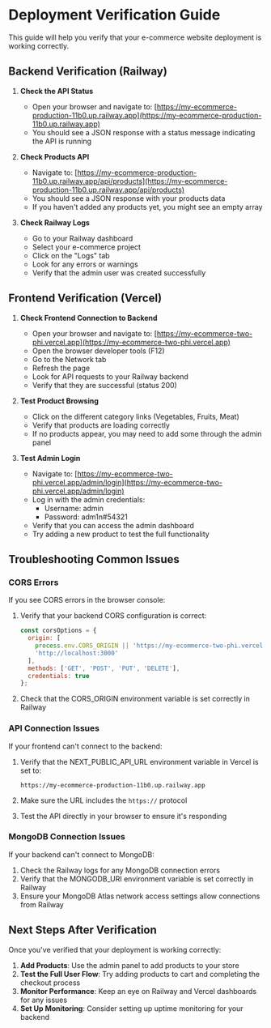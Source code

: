 # Deployment Verification Guide

This guide will help you verify that your e-commerce website deployment is working correctly.

## Backend Verification (Railway)

1. **Check the API Status**
   - Open your browser and navigate to: [https://my-ecommerce-production-11b0.up.railway.app](https://my-ecommerce-production-11b0.up.railway.app)
   - You should see a JSON response with a status message indicating the API is running

2. **Check Products API**
   - Navigate to: [https://my-ecommerce-production-11b0.up.railway.app/api/products](https://my-ecommerce-production-11b0.up.railway.app/api/products)
   - You should see a JSON response with your products data
   - If you haven't added any products yet, you might see an empty array

3. **Check Railway Logs**
   - Go to your Railway dashboard
   - Select your e-commerce project
   - Click on the "Logs" tab
   - Look for any errors or warnings
   - Verify that the admin user was created successfully

## Frontend Verification (Vercel)

1. **Check Frontend Connection to Backend**
   - Open your browser and navigate to: [https://my-ecommerce-two-phi.vercel.app](https://my-ecommerce-two-phi.vercel.app)
   - Open the browser developer tools (F12)
   - Go to the Network tab
   - Refresh the page
   - Look for API requests to your Railway backend
   - Verify that they are successful (status 200)

2. **Test Product Browsing**
   - Click on the different category links (Vegetables, Fruits, Meat)
   - Verify that products are loading correctly
   - If no products appear, you may need to add some through the admin panel

3. **Test Admin Login**
   - Navigate to: [https://my-ecommerce-two-phi.vercel.app/admin/login](https://my-ecommerce-two-phi.vercel.app/admin/login)
   - Log in with the admin credentials:
     - Username: admin
     - Password: adm1n#54321
   - Verify that you can access the admin dashboard
   - Try adding a new product to test the full functionality

## Troubleshooting Common Issues

### CORS Errors

If you see CORS errors in the browser console:

1. Verify that your backend CORS configuration is correct:
   ```javascript
   const corsOptions = {
     origin: [
       process.env.CORS_ORIGIN || 'https://my-ecommerce-two-phi.vercel.app',
       'http://localhost:3000'
     ],
     methods: ['GET', 'POST', 'PUT', 'DELETE'],
     credentials: true
   };
   ```

2. Check that the CORS_ORIGIN environment variable is set correctly in Railway

### API Connection Issues

If your frontend can't connect to the backend:

1. Verify that the NEXT_PUBLIC_API_URL environment variable in Vercel is set to:
   ```
   https://my-ecommerce-production-11b0.up.railway.app
   ```

2. Make sure the URL includes the `https://` protocol

3. Test the API directly in your browser to ensure it's responding

### MongoDB Connection Issues

If your backend can't connect to MongoDB:

1. Check the Railway logs for any MongoDB connection errors
2. Verify that the MONGODB_URI environment variable is set correctly in Railway
3. Ensure your MongoDB Atlas network access settings allow connections from Railway

## Next Steps After Verification

Once you've verified that your deployment is working correctly:

1. **Add Products**: Use the admin panel to add products to your store
2. **Test the Full User Flow**: Try adding products to cart and completing the checkout process
3. **Monitor Performance**: Keep an eye on Railway and Vercel dashboards for any issues
4. **Set Up Monitoring**: Consider setting up uptime monitoring for your backend

